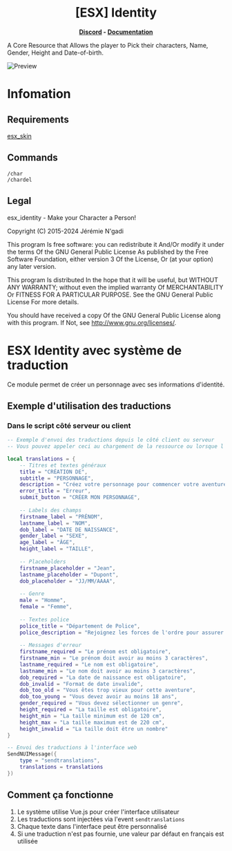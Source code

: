 <h1 align='center'>[ESX] Identity</a></h1><p align='center'><b><a href='https://discord.gg/rnWH528S9W'>Discord</a> - <a href='https://docs.esx-legacy.com/legacy/installation'>Documentation</a></b></h5>

A Core Resource that Allows the player to Pick their characters, Name, Gender, Height and Date-of-birth.

![Preview](![image](https://github.com/user-attachments/assets/80a33a2f-19d9-48c5-b0f1-6f3fad95a851))

# Infomation

## Requirements

[esx_skin](./../esx_skin/README.md)

## Commands

```
/char
/chardel
```

## Legal

esx_identity - Make your Character a Person!

Copyright (C) 2015-2024 Jérémie N'gadi

This program Is free software: you can redistribute it And/Or modify it under the terms Of the GNU General Public License As published by the Free Software Foundation, either version 3 Of the License, Or (at your option) any later version.

This program Is distributed In the hope that it will be useful, but WITHOUT ANY WARRANTY; without even the implied warranty Of MERCHANTABILITY Or FITNESS FOR A PARTICULAR PURPOSE. See the GNU General Public License For more details.

You should have received a copy Of the GNU General Public License along with this program. If Not, see <http://www.gnu.org/licenses/>.

# ESX Identity avec système de traduction

Ce module permet de créer un personnage avec ses informations d'identité.

## Exemple d'utilisation des traductions

### Dans le script côté serveur ou client

```lua
-- Exemple d'envoi des traductions depuis le côté client ou serveur
-- Vous pouvez appeler ceci au chargement de la ressource ou lorsque l'interface est affichée

local translations = {
    -- Titres et textes généraux
    title = "CRÉATION DE",
    subtitle = "PERSONNAGE",
    description = "Créez votre personnage pour commencer votre aventure dans notre ville.",
    error_title = "Erreur",
    submit_button = "CRÉER MON PERSONNAGE",
    
    -- Labels des champs
    firstname_label = "PRÉNOM",
    lastname_label = "NOM",
    dob_label = "DATE DE NAISSANCE",
    gender_label = "SEXE",
    age_label = "ÂGE",
    height_label = "TAILLE",
    
    -- Placeholders
    firstname_placeholder = "Jean",
    lastname_placeholder = "Dupont",
    dob_placeholder = "JJ/MM/AAAA",
    
    -- Genre
    male = "Homme",
    female = "Femme",
    
    -- Textes police
    police_title = "Département de Police",
    police_description = "Rejoignez les forces de l'ordre pour assurer la sécurité",
    
    -- Messages d'erreur
    firstname_required = "Le prénom est obligatoire",
    firstname_min = "Le prénom doit avoir au moins 3 caractères",
    lastname_required = "Le nom est obligatoire",
    lastname_min = "Le nom doit avoir au moins 3 caractères",
    dob_required = "La date de naissance est obligatoire",
    dob_invalid = "Format de date invalide",
    dob_too_old = "Vous êtes trop vieux pour cette aventure",
    dob_too_young = "Vous devez avoir au moins 18 ans",
    gender_required = "Vous devez sélectionner un genre",
    height_required = "La taille est obligatoire",
    height_min = "La taille minimum est de 120 cm",
    height_max = "La taille maximum est de 220 cm",
    height_invalid = "La taille doit être un nombre"
}

-- Envoi des traductions à l'interface web
SendNUIMessage({
    type = "sendtranslations",
    translations = translations
})
```

## Comment ça fonctionne

1. Le système utilise Vue.js pour créer l'interface utilisateur
2. Les traductions sont injectées via l'event `sendtranslations`
3. Chaque texte dans l'interface peut être personnalisé
4. Si une traduction n'est pas fournie, une valeur par défaut en français est utilisée
